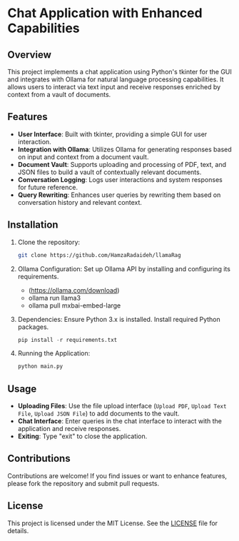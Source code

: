 # Chat Application with Enhanced Capabilities

## Overview

This project implements a chat application using Python's tkinter for the GUI and integrates with Ollama for natural language processing capabilities. It allows users to interact via text input and receive responses enriched by context from a vault of documents.

## Features

- **User Interface**: Built with tkinter, providing a simple GUI for user interaction.
- **Integration with Ollama**: Utilizes Ollama for generating responses based on input and context from a document vault.
- **Document Vault**: Supports uploading and processing of PDF, text, and JSON files to build a vault of contextually relevant documents.
- **Conversation Logging**: Logs user interactions and system responses for future reference.
- **Query Rewriting**: Enhances user queries by rewriting them based on conversation history and relevant context.

## Installation

1. Clone the repository:

   ```bash
   git clone https://github.com/HamzaRadaideh/llamaRag
   ```

2. Ollama Configuration: Set up Ollama API by installing and configuring its requirements.

    - (<https://ollama.com/download>)
    - ollama run llama3
    - ollama pull mxbai-embed-large

3. Dependencies: Ensure Python 3.x is installed. Install required Python packages.

    ```python
    pip install -r requirements.txt
    ```

4. Running the Application:

    ```python
    python main.py
    ```

## Usage

- **Uploading Files**: Use the file upload interface (`Upload PDF`, `Upload Text File`, `Upload JSON File`) to add documents to the vault.
- **Chat Interface**: Enter queries in the chat interface to interact with the application and receive responses.
- **Exiting**: Type "exit" to close the application.

## Contributions

Contributions are welcome! If you find issues or want to enhance features, please fork the repository and submit pull requests.

## License

This project is licensed under the MIT License. See the [LICENSE](LICENSE) file for details.
